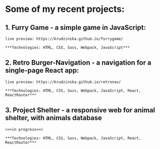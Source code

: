 # Some of my recent projects:

## 1. Furry Game - a simple game in JavaScript:

    live preview: https://krudzinska.github.io/furrygame/

    ***Technologies: HTML, CSS, Sass, Webpack, JavaScript***


## 2. Retro Burger-Navigation - a navigation for a single-page React app:

    live preview: https://krudzinska.github.io/retronav/

    ***Technologies: HTML, CSS, Sass, Webpack, JavaScript, React, ReactRouter***

## 3. Project Shelter - a responsive web for animal shelter, with animals database

    >>>in progress<<<

    ***Technologies: HTML, CSS, Sass, Webpack, JavaScript, React, ReactRouter***
